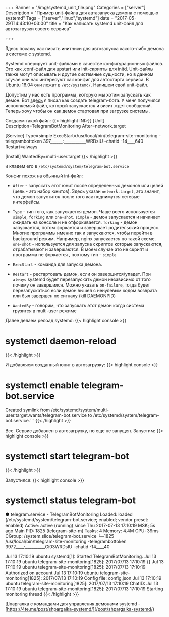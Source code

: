 +++
Banner = "/img/systemd_unit_file.png"
Categories = ["server"]
Description = "Пример unit-файла для автазапуска демона с помощью systemd"
Tags = ["server","linux","systemd"]
date = "2017-05-29T14:43:10+03:00"
title = "Как написать systemd unit-файл для автозагрузки своего сервиса"

+++

Здесь покажу как писать инитники для автозапуска какого-либо демона в системе с systemd.

<!--more-->

Systemd оперирует unit-файлами в качестве конфигурационных файлов. Это как .conf-файл для upstart или init-скрипты для initd. Unit-файлы также могут описывать и другие системные сущности, но в данном случае они нас интересуют как конфиг для автостарта сервиса. В Ubuntu 16.04 они лежат в ```/etc/systemd/```. Напишем свой unit-файл.

Допустим у нас есть программа, которую мы хотим запускать как демон. Вот [здесь](https://4te.me/post/telegram-bot-golang/) я писал как создать telegram-бота. У меня получился исполняемый файл, который запускается и висит ждет сообщений. Теперь хочу чтобы он как демон стартовал при загрузке системы.

Создаем такой файл:
{{< highlight INI>}}
[Unit]
Description=TelegramBotMonitoring
After=network.target

[Service]
Type=simple
ExecStart=/usr/local/bin/telegram-site-monitoring -telegrambottoken 397______:___________WRDsIU -chatid -14____640
Restart=always

[Install]
WantedBy=multi-user.target
{{< /highlight >}}

и кладем его в ```/etc/systemd/system/telegram-bot.service```

Конфиг похож на обычный ini-файл:

* ```After``` - запускать этот юнит после определенных демонов или целей (цель - это набор юнитов). Здесь указан ```network.target```, это значит, что демон запустится после того как поднимутся сетевые интерфейсы.

* ```Type``` - тип того, как запускается демон. Чаще всего используется ```simple```, ```forking``` или ```one-shot```. ```simple``` - демон запускается и начинает ожидать на консоле и не отфоркивается. ```forking``` - демон запускается, потом форкается и завершает родительский процесс. Многие программы именно так и запускаются, чтобы перейти в background режим. Например, nginx запускается по такой схеме. ```one-shot``` - используется для запуска скриптов которые запускаются, отрабатывают и завершаются.
В моем случае это не скрипт и программа не форкается , поэтому тип - ```simple```

* ```ExecStart``` - команда для запуска демона. 

* ```Restart``` -  рестартовать демон, если он завершится/упадет. При ```always``` systemd будет перезапускать демон независимо от того почему он завершился. Можно указать ```on-failure```, тогда будет перезапускаться если демон вышел с ненулевым кодом возврата или был завершен по сигналу (kill DAEMONPID)

* ```WantedBy``` - говорим, что запускать этот демон когда система грузится в multi-user режиме


 Далее делаем релоад systemd:
{{< highlight console >}}
# systemctl daemon-reload
{{< /highlight >}}

И добавляем созданный юнит в автозагрузку:
{{< highlight console >}}
# systemctl enable telegram-bot.service
Created symlink from /etc/systemd/system/multi-user.target.wants/telegram-bot.service to /etc/systemd/system/telegram-bot.service.```
{{< /highlight >}}

Все. Сервис добавлен в автозагрузку, но еще не запущен. Запустим:
{{< highlight console >}}
# systemctl start telegram-bot
{{< /highlight >}}

Запустился:
{{< highlight console >}}
# systemctl status telegram-bot
● telegram.service - TelegramBotMonitoring
   Loaded: loaded (/etc/systemd/system/telegram-bot.service; enabled; vendor preset: enabled)
   Active: active (running) since Thu 2017-07-13 17:10:19 MSK; 5s ago
 Main PID: 1825 (telegram-site-m)
    Tasks: 4
   Memory: 4.4M
      CPU: 39ms
   CGroup: /system.slice/telegram-bot.service
           └─1825 /usr/local/bin/telegram-site-monitoring -telegrambottoken 3972____:__________Gi03WRDsIU -chatid -14____40

Jul 13 17:10:19 ubuntu systemd[1]: Started TelegramBotMonitoring.
Jul 13 17:10:19 ubuntu telegram-site-monitoring[1825]: 2017/07/13 17:10:19 {}
Jul 13 17:10:19 ubuntu telegram-site-monitoring[1825]: 2017/07/13 17:10:19 Authorized on account
Jul 13 17:10:19 ubuntu telegram-site-monitoring[1825]: 2017/07/13 17:10:19 Config file: config.json
Jul 13 17:10:19 ubuntu telegram-site-monitoring[1825]: 2017/07/13 17:10:19 ChatID: 
Jul 13 17:10:19 ubuntu telegram-site-monitoring[1825]: 2017/07/13 17:10:19 Starting monitoring thread
{{< /highlight >}}

Шпаргалка с командами для управления демонами systemd - [https://4te.me/post/shpargalka-systemd/](/post/shpargalka-systemd/)

